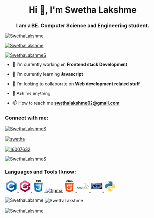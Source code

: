 <!--### Hi there 👋


**SwethaLakshme/SwethaLakshme** is a ✨ _special_ ✨ repository because its `README.md` (this file) appears on your GitHub profile.

Here are some ideas to get you started:

- 🔭 I’m currently working on ...
- 🌱 I’m currently learning ...
- 👯 I’m looking to collaborate on ...
- 🤔 I’m looking for help with ...
- 💬 Ask me about ...
- 📫 How to reach me: ...
- 😄 Pronouns: ...
- ⚡ Fun fact: ...
-->
<h1 align="center">Hi 👋, I'm Swetha Lakshme</h1>
<h3 align="center">I am a BE. Computer Science and Engineering student. </h3>

<p align="left"> <img src="https://komarev.com/ghpvc/?username=SwethaLakshme&label=Profile%20views&color=0e75b6&style=flat" alt="SwethaLakshme" /> </p>

<p align="left"> <a href="https://github.com/ryo-ma/github-profile-trophy"><img src="https://github-profile-trophy.vercel.app/?username=SwethaLakshme" alt="SwethaLakshme" /></a> </p>

<p align="left"> <a href="https://twitter.com/SwethaLakshmeS" target="blank"><img src="https://img.shields.io/twitter/follow/SwethaLakshmeS?logo=twitter&style=for-the-badge" alt="SwethaLakshmeS" /></a> </p>

- 🔭 I’m currently working on **Frontend stack Development**

- 🌱 I’m currently learning **Javascript**

- 👯 I’m looking to collaborate on **Web development related stuff**

- 💬 Ask me anything

- 📫 How to reach me **swethalakshme02@gmail.com**



<h3 align="left">Connect with me:</h3>
<p align="left">
<a href="https://twitter.com/SwethaLakshmeS" target="blank"><img align="center" src="https://raw.githubusercontent.com/rahuldkjain/github-profile-readme-generator/master/src/images/icons/Social/twitter.svg" alt="SwethaLakshmeS" height="30" width="40" /></a>
  
<a href="https://www.linkedin.com/in/swetha-939a7b198/" target="blank"><img align="center" src="https://raw.githubusercontent.com/rahuldkjain/github-profile-readme-generator/master/src/images/icons/Social/linked-in-alt.svg" alt="swetha" height="30" width="40" /></a>
  
<a href="https://stackoverflow.com/users/16007632/swetha-lakshme-s" target="blank"><img align="center" src="https://raw.githubusercontent.com/rahuldkjain/github-profile-readme-generator/master/src/images/icons/Social/stack-overflow.svg" alt="16007632" height="30" width="40" /></a>
  
<a href="https://www.hackerrank.com/SwethaLakshmeS" target="blank"><img align="center" src="https://raw.githubusercontent.com/rahuldkjain/github-profile-readme-generator/master/src/images/icons/Social/hackerrank.svg" alt="SwethaLakshmeS" height="30" width="40" /></a>
</p>

<h3 align="left">Languages and Tools I know:</h3>
<p align="left"> <a href="https://www.cprogramming.com/" target="_blank"> <img src="https://raw.githubusercontent.com/devicons/devicon/master/icons/c/c-original.svg" alt="c" width="40" height="40"/> </a> 
  <a href="https://www.w3schools.com/cpp/" target="_blank"> <img src="https://raw.githubusercontent.com/devicons/devicon/master/icons/cplusplus/cplusplus-original.svg" alt="cplusplus" width="40" height="40"/> </a> 
  <a href="https://www.w3schools.com/css/" target="_blank"> <img src="https://raw.githubusercontent.com/devicons/devicon/master/icons/css3/css3-original-wordmark.svg" alt="css3" width="40" height="40"/> </a> 
 <a href="https://www.figma.com/" target="_blank"> <img src="https://www.vectorlogo.zone/logos/figma/figma-icon.svg" alt="figma" width="40" height="40"/> </a> 
  <a href="https://www.w3.org/html/" target="_blank"> <img src="https://raw.githubusercontent.com/devicons/devicon/master/icons/html5/html5-original-wordmark.svg" alt="html5" width="40" height="40"/> </a> 
  <!--<a href="https://www.java.com" target="_blank"> <img src="https://raw.githubusercontent.com/devicons/devicon/master/icons/java/java-original.svg" alt="java" width="40" height="40"/> </a> <a href="https://developer.mozilla.org/en-US/docs/Web/JavaScript" target="_blank"> <img src="https://raw.githubusercontent.com/devicons/devicon/master/icons/javascript/javascript-original.svg" alt="javascript" width="40" height="40"/> </a> <a href="https://materializecss.com/" target="_blank"> <img src="https://raw.githubusercontent.com/prplx/svg-logos/5585531d45d294869c4eaab4d7cf2e9c167710a9/svg/materialize.svg" alt="materialize" width="40" height="40"/> </a>--> <a href="https://www.mysql.com/" target="_blank"> <img src="https://raw.githubusercontent.com/devicons/devicon/master/icons/mysql/mysql-original-wordmark.svg" alt="mysql" width="40" height="40"/> </a><!-- <a href="https://nodejs.org" target="_blank"> <img src="https://raw.githubusercontent.com/devicons/devicon/master/icons/nodejs/nodejs-original-wordmark.svg" alt="nodejs" width="40" height="40"/> </a> --><a href="https://www.php.net" target="_blank"> <img src="https://raw.githubusercontent.com/devicons/devicon/master/icons/php/php-original.svg" alt="php" width="40" height="40"/> </a> <a href="https://www.python.org" target="_blank"> <img src="https://raw.githubusercontent.com/devicons/devicon/master/icons/python/python-original.svg" alt="python" width="40" height="40"/> </a> <!--<a href="https://reactjs.org/" target="_blank"> <img src="https://raw.githubusercontent.com/devicons/devicon/master/icons/react/react-original-wordmark.svg" alt="react" width="40" height="40"/> </a> <a href="https://sass-lang.com" target="_blank"> <img src="https://raw.githubusercontent.com/devicons/devicon/master/icons/sass/sass-original.svg" alt="sass" width="40" height="40"/> </a> --></p>

<p><img align="left" src="https://github-readme-stats.vercel.app/api/top-langs?username=SwethaLakshme&show_icons=true&theme=dark&title_color=fffafa&text_color=ffffff&locale=en&layout=compact" alt="SwethaLakshme" /></p>

<p>&nbsp;<img align="center" src="https://github-readme-stats.vercel.app/api?username=SwethaLakshme&show_icons=true&theme=dark&text_color=ffffff&locale=en" alt="SwethaLakshme" /></p>

<p><img align="center" src="https://github-readme-streak-stats.herokuapp.com/?user=SwethaLakshme&theme=dark" alt="SwethaLakshme" /></p>
